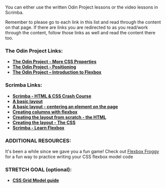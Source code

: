 You can either use the written Odin Project lessons or the video lessons in Scrimba.

Remember to please go to each link in this list and read through the content on that page. If there are links you are redirected to as you read/work through the content, follow those links as well and read the content there too.

### The Odin Project Links:
- **[The Odin Project - More CSS Properties](https://www.theodinproject.com/lessons/node-path-intermediate-html-and-css-more-css-properties)**
- **[The Odin Project - Positioning](https://www.theodinproject.com/lessons/node-path-intermediate-html-and-css-positioning)**
- **[The Odin Project – Introduction to Flexbox](https://www.theodinproject.com/paths/foundations/courses/foundations/lessons/introduction-to-flexbox)**

### Scrimba Links:
- **[Scrimba - HTML & CSS Crash Course](https://scrimba.com/html-css-crash-course-c02l/~00)**
- **[A basic layout](https://scrimba.com/html-css-crash-course-c02l/~0o)**
- **[A basic layout - centering an element on the page](https://scrimba.com/html-css-crash-course-c02l/~0p)**
- **[Creating columns with flexbox](https://scrimba.com/html-css-crash-course-c02l/~0q)**
- **[Creating the layout from scratch - the HTML](https://scrimba.com/html-css-crash-course-c02l/~0r)**
- **[Creating the layout - The CSS](https://scrimba.com/html-css-crash-course-c02l/~0s)**
- **[Scrimba - Learn Flexbox](https://scrimba.com/learn-flexbox-c0k)**

### ADDITIONAL RESOURCES:
It's been a while since we gave you a fun game! Check out [Flexbox Froggy](https://flexboxfroggy.com/) for a fun way to practice writing your CSS flexbox model code

### STRETCH GOAL (optional):
- **[CSS Grid Model guide](https://css-tricks.com/snippets/css/complete-guide-grid/)**

